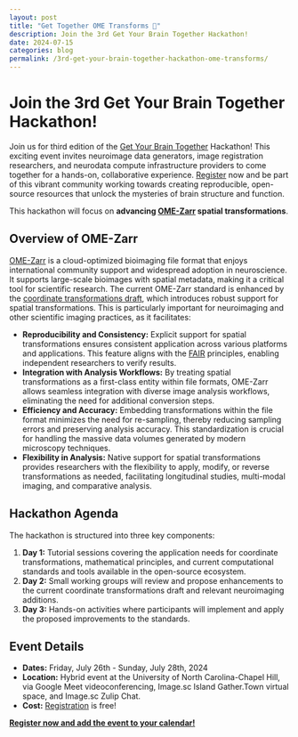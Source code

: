 ```yaml
---
layout: post
title: "Get Together OME Transforms 🧠"
description: Join the 3rd Get Your Brain Together Hackathon!
date: 2024-07-15
categories: blog
permalink: /3rd-get-your-brain-together-hackathon-ome-transforms/
---
```


# Join the 3rd Get Your Brain Together Hackathon!

Join us for third edition of the [Get Your Brain Together] Hackathon! This exciting event invites neuroimage data generators, image registration researchers, and neurodata compute infrastructure providers to come together for a hands-on, collaborative experience. [Register] now and be part of this vibrant community working towards creating reproducible, open-source resources that unlock the mysteries of brain structure and function.

This hackathon will focus on **advancing [OME-Zarr] spatial transformations**.

## Overview of OME-Zarr

[OME-Zarr] is a cloud-optimized bioimaging file format that enjoys international community support and widespread adoption in neuroscience. It supports large-scale bioimages with spatial metadata, making it a critical tool for scientific research. The current OME-Zarr standard is enhanced by the [coordinate transformations draft], which introduces robust support for spatial transformations. This is particularly important for neuroimaging and other scientific imaging practices, as it facilitates:

- **Reproducibility and Consistency:** Explicit support for spatial transformations ensures consistent application across various platforms and applications. This feature aligns with the [FAIR] principles, enabling independent researchers to verify results.
- **Integration with Analysis Workflows:** By treating spatial transformations as a first-class entity within file formats, OME-Zarr allows seamless integration with diverse image analysis workflows, eliminating the need for additional conversion steps.
- **Efficiency and Accuracy:** Embedding transformations within the file format minimizes the need for re-sampling, thereby reducing sampling errors and preserving analysis accuracy. This standardization is crucial for handling the massive data volumes generated by modern microscopy techniques.
- **Flexibility in Analysis:** Native support for spatial transformations provides researchers with the flexibility to apply, modify, or reverse transformations as needed, facilitating longitudinal studies, multi-modal imaging, and comparative analysis.

## Hackathon Agenda

The hackathon is structured into three key components:

1. **Day 1:** Tutorial sessions covering the application needs for coordinate transformations, mathematical principles, and current computational standards and tools available in the open-source ecosystem.
2. **Day 2:** Small working groups will review and propose enhancements to the current coordinate transformations draft and relevant neuroimaging additions.
3. **Day 3:** Hands-on activities where participants will implement and apply the proposed improvements to the standards.

## Event Details

- **Dates:** Friday, July 26th - Sunday, July 28th, 2024
- **Location:** Hybrid event at the University of North Carolina-Chapel Hill, via Google Meet videoconferencing, Image.sc Island Gather.Town virtual space, and Image.sc Zulip Chat.
- **Cost:** [Registration] is free!

**[Register now and add the event to your calendar!](https://insightsoftwareconsortium.github.io/GetYourBrainTogether/HCK03_2024_UNC_Hybrid/)**

[Registration]: https://forms.gle/LL4quQsbSWawKYSa6
[Register]: https://forms.gle/LL4quQsbSWawKYSa6
[Get Your Brain Together]:  https://insightsoftwareconsortium.github.io/GetYourBrainTogether/HCK03_2024_UNC_Hybrid/
[OME-Zarr]: http://dx.doi.org/10.1007/s00418-023-02209-1
[current standard]: https://ngff.openmicroscopy.org/latest/
[coordinate transformations draft]: https://github.com/ome/ngff/pull/138
[relevant neuroimaging additions]: https://github.com/ome/ngff/issues/208
[FAIR]: https://www.ncbi.nlm.nih.gov/pmc/articles/PMC4792175/
